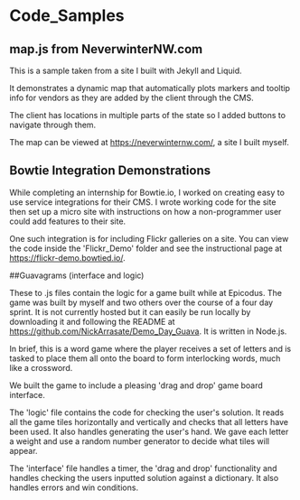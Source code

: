 # Code_Samples

## map.js from NeverwinterNW.com

This is a sample taken from a site I built with Jekyll and Liquid.

It demonstrates a dynamic map that automatically plots markers and tooltip info for vendors as they are added by the client
through the CMS.

The client has locations in multiple parts of the state so I added buttons to navigate through them.

The map can be viewed at https://neverwinternw.com/, a site I built myself.

## Bowtie Integration Demonstrations

While completing an internship for Bowtie.io, I worked on creating easy to use service integrations for their CMS. I wrote working code for the site then set up a micro site with instructions on how a non-programmer user could add features to their site.

One such integration is for including Flickr galleries on a site. You can view the code inside the 'Flickr_Demo' folder and see the instructional page at https://flickr-demo.bowtied.io/.

##Guavagrams (interface and logic)

These to .js files contain the logic for a game built while at Epicodus. The game was built by myself and two others over the course of a four day sprint. It is not currently hosted but it can easily be run locally
by downloading it and following the README at https://github.com/NickArrasate/Demo_Day_Guava. It is written in Node.js.

In brief, this is a word game where the player receives a set of letters and is tasked to place them all
onto the board to form interlocking words, much like a crossword.

We built the game to include a pleasing 'drag and drop' game board interface.

The 'logic' file contains the code for checking the user's solution. It reads all the game tiles horizontally and vertically and checks that all letters have been used. It also handles generating the user's hand. We gave each letter a weight and use a random number generator to decide what tiles will appear.

The 'interface' file handles a timer, the 'drag and drop' functionality and handles checking the users inputted solution against a dictionary. It also handles errors and win conditions.
